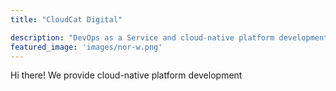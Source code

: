 ```yaml
---
title: "CloudCat Digital"

description: "DevOps as a Service and cloud-native platform development"
featured_image: 'images/nor-w.png'
---
```


Hi there! We provide cloud-native platform development
